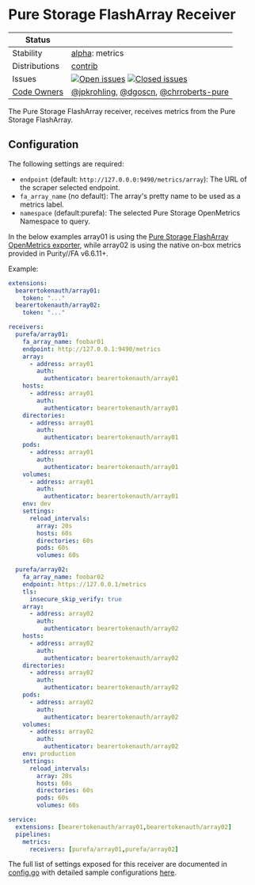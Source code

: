 # Pure Storage FlashArray Receiver

<!-- status autogenerated section -->
| Status        |           |
| ------------- |-----------|
| Stability     | [alpha]: metrics   |
| Distributions | [contrib] |
| Issues        | [![Open issues](https://img.shields.io/github/issues-search/open-telemetry/opentelemetry-collector-contrib?query=is%3Aissue%20is%3Aopen%20label%3Areceiver%2Fpurefa%20&label=open&color=orange&logo=opentelemetry)](https://github.com/open-telemetry/opentelemetry-collector-contrib/issues?q=is%3Aopen+is%3Aissue+label%3Areceiver%2Fpurefa) [![Closed issues](https://img.shields.io/github/issues-search/open-telemetry/opentelemetry-collector-contrib?query=is%3Aissue%20is%3Aclosed%20label%3Areceiver%2Fpurefa%20&label=closed&color=blue&logo=opentelemetry)](https://github.com/open-telemetry/opentelemetry-collector-contrib/issues?q=is%3Aclosed+is%3Aissue+label%3Areceiver%2Fpurefa) |
| [Code Owners](https://github.com/open-telemetry/opentelemetry-collector-contrib/blob/main/CONTRIBUTING.md#becoming-a-code-owner)    | [@jpkrohling](https://www.github.com/jpkrohling), [@dgoscn](https://www.github.com/dgoscn), [@chrroberts-pure](https://www.github.com/chrroberts-pure) |

[alpha]: https://github.com/open-telemetry/opentelemetry-collector/blob/main/docs/component-stability.md#alpha
[contrib]: https://github.com/open-telemetry/opentelemetry-collector-releases/tree/main/distributions/otelcol-contrib
<!-- end autogenerated section -->

The Pure Storage FlashArray receiver, receives metrics from the Pure Storage FlashArray.

## Configuration

The following settings are required:
 -  `endpoint` (default: `http://127.0.0.0:9490/metrics/array`): The URL of the scraper selected endpoint.
 -  `fa_array_name` (no default): The array's pretty name to be used as a metrics label.
 -  `namespace` (default:purefa): The selected Pure Storage OpenMetrics Namespace to query. 

In the below examples array01 is using the [Pure Storage FlashArray OpenMetrics exporter](https://github.com/PureStorage-OpenConnect/pure-fa-openmetrics-exporter), while array02 is using the native on-box metrics provided in Purity//FA v6.6.11+.

Example:

```yaml
extensions:
  bearertokenauth/array01:
    token: "..."
  bearertokenauth/array02:
    token: "..."

receivers:
  purefa/array01:
    fa_array_name: foobar01
    endpoint: http://127.0.0.1:9490/metrics
    array:
      - address: array01
        auth:
          authenticator: bearertokenauth/array01
    hosts:
      - address: array01
        auth:
          authenticator: bearertokenauth/array01
    directories:
      - address: array01
        auth:
          authenticator: bearertokenauth/array01
    pods:
      - address: array01
        auth:
          authenticator: bearertokenauth/array01
    volumes:
      - address: array01
        auth:
          authenticator: bearertokenauth/array01
    env: dev
    settings:
      reload_intervals:
        array: 20s
        hosts: 60s
        directories: 60s
        pods: 60s
        volumes: 60s

  purefa/array02:
    fa_array_name: foobar02
    endpoint: https://127.0.0.1/metrics
    tls:
      insecure_skip_verify: true
    array:
      - address: array02
        auth:
          authenticator: bearertokenauth/array02
    hosts:
      - address: array02
        auth:
          authenticator: bearertokenauth/array02
    directories:
      - address: array02
        auth:
          authenticator: bearertokenauth/array02
    pods:
      - address: array02
        auth:
          authenticator: bearertokenauth/array02
    volumes:
      - address: array02
        auth:
          authenticator: bearertokenauth/array02
    env: production
    settings:
      reload_intervals:
        array: 20s
        hosts: 60s
        directories: 60s
        pods: 60s
        volumes: 60s

service:
  extensions: [bearertokenauth/array01,bearertokenauth/array02]
  pipelines:
    metrics:
      receivers: [purefa/array01,purefa/array02]
```

The full list of settings exposed for this receiver are documented in [config.go](./config.go)
with detailed sample configurations [here](./testdata/config.yaml).

